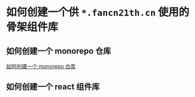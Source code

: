 # 如何创建一个供 `*.fancn21th.cn` 使用的骨架组件库

## 如何创建一个 monorepo 仓库

[如何创建一个 monorepo 仓库](./docs/how-to-create-a-monorepo.md)

## 如何创建一个 react 组件库
